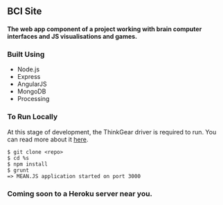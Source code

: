 ## BCI Site

#### The web app component of a project working with brain computer interfaces and JS visualisations and games.

### Built Using
- Node.js
- Express
- AngularJS
- MongoDB
- Processing

### To Run Locally

At this stage of development, the ThinkGear driver is required to run. You can read more about it [here](http://developer.neurosky.com/docs/doku.php?id=thinkgear_connector_tgc).

```
$ git clone <repo>
$ cd %s
$ npm install
$ grunt
=> MEAN.JS application started on port 3000
```

### Coming soon to a Heroku server near you.
